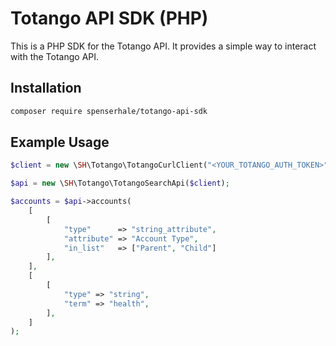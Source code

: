 # Totango API SDK (PHP)

This is a PHP SDK for the Totango API. It provides a simple way to interact with the Totango API.

## Installation

```bash
composer require spenserhale/totango-api-sdk
```
## Example Usage

```php
$client = new \SH\Totango\TotangoCurlClient("<YOUR_TOTANGO_AUTH_TOKEN>");

$api = new \SH\Totango\TotangoSearchApi($client);

$accounts = $api->accounts(
    [
        [
            "type"      => "string_attribute",
            "attribute" => "Account Type",
            "in_list"   => ["Parent", "Child"]
        ],
    ],
    [
        [
            "type" => "string",
            "term" => "health",
        ],
    ]
);
```
